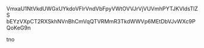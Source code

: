 VmxaU1NtVkdUWGxUYkdoVFlrVndVbFpyVWtOVVJrVjVUVmhPYTJKVldsTlZS
bEYzVXpCT2RXSkhNVnBhCmVqQTVRMmR3TkdWWVp6MEtDbVJvWXc9PQoKeG9n

tno